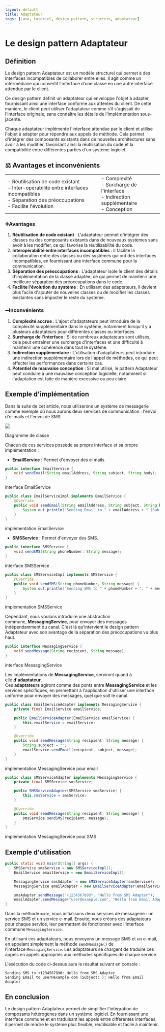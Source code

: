 ```yaml
---
layout: default
title: Adaptateur
tags: [java, tutoriel, design pattern, structure, adaptateur]
---
```


# Le design pattern Adaptateur

## Définition

Le design pattern Adaptateur est un modèle structurel qui permet à des interfaces incompatibles de collaborer entre elles. Il agit comme un intermédiaire qui convertit l'interface d'une classe en une autre interface attendue par le client.

Ce design pattern définit un adaptateur qui enveloppe l'objet à adapter, fournissant ainsi une interface conforme aux attentes du client. De cette manière, le client peut utiliser l'adaptateur comme s'il s'agissait de l'interface originale, sans connaître les détails de l'implémentation sous-jacente.

Chaque adaptateur implémente l'interface attendue par le client et utilise l'objet à adapter pour répondre aux appels de méthode. Cela permet d'intégrer des composants existants dans de nouvelles architectures sans avoir à les modifier, favorisant ainsi la réutilisation du code et la compatibilité entre différentes parties d'un système logiciel.

## ⚖️ Avantages et inconvénients

|   |   |
|---|---|
|- Réutilisation de code existant<br>- Inter-opérabilité entre interfaces incompatibles<br>- Séparation des préoccupations<br>- Facilite l'évolution|- Complexité<br>- Surcharge de l'interface<br>- Indirection supplémentaire<br>- Conception|

### ➕Avantages

1. **Réutilisation de code existant** : L'adaptateur permet d'intégrer des classes ou des composants existants dans de nouveaux systèmes sans avoir à les modifier, ce qui favorise la réutilisabilité du code.
2. **Interopérabilité entre interfaces incompatibles** : Il facilite la collaboration entre des classes ou des systèmes qui ont des interfaces incompatibles, en fournissant une interface commune pour la communication.
3. **Séparation des préoccupations** : L'adaptateur isole le client des détails d'implémentation de la classe adaptée, ce qui permet de maintenir une meilleure séparation des préoccupations dans le code.
4. **Facilite l'évolution du système** : En utilisant des adaptateurs, il devient plus facile d'ajouter de nouvelles classes ou de modifier les classes existantes sans impacter le reste du système.

### ➖Inconvénients

1. **Complexité accrue** : L'ajout d'adaptateurs peut introduire de la complexité supplémentaire dans le système, notamment lorsqu'il y a plusieurs adaptateurs pour différentes classes ou interfaces.
2. **Surcharge de l'interface** : Si de nombreux adaptateurs sont utilisés, cela peut entraîner une surcharge d'interfaces et une difficulté à maintenir une cohérence dans tout le système.
3. **Indirection supplémentaire** : L'utilisation d'adaptateurs peut introduire une indirection supplémentaire lors de l'appel de méthodes, ce qui peut affecter les performances dans certains cas.
4. **Potentiel de mauvaise conception** : Si mal utilisé, le pattern Adaptateur peut conduire à une mauvaise conception logicielle, notamment si l'adaptation est faite de manière excessive ou peu claire.

## Exemple d'implémentation

Dans la suite de cet article, nous utiliserons un système de messagerie comme exemple où nous aurons deux services de communication : l'envoi d'e-mails et l'envoi de SMS.

[![](https://www.sfeir.dev/content/images/2024/05/adapter.drawio.png)](https://www.sfeir.dev/content/images/2024/05/adapter.drawio.png)

Diagramme de classe

Chacun de ces services possède sa propre interface et sa propre implémentation :

- **EmailService** : Permet d'envoyer des e-mails.

```java
public interface EmailService {
    void sendEmail(String emailAddress, String subject, String body);
}
```

interface EmailService

```java
public class EmailServiceImpl implements EmailService {
    @Override
    public void sendEmail(String emailAddress, String subject, String body) {
        System.out.println("Sending Email to " + emailAddress + " (Subject: " + subject + "): " + body);
    }
}
```

implémentation EmailService

- **SMSService** : Permet d'envoyer des SMS.

```java
public interface SMSService {
    void sendSMS(String phoneNumber, String message);
}
```

interface SMSService

```java
public class SMSServiceImpl implements SMSService {
    @Override
    public void sendSMS(String phoneNumber, String message) {
        System.out.println("Sending SMS to " + phoneNumber + ": " + message);
    }
}
```

implémentation SMSService

Cependant, nous voulons introduire une abstraction commune, **MessagingService**, pour envoyer des messages indépendamment du canal. C'est là qu'intervient le design pattern Adaptateur avec son avantage de la séparation des préoccupations vu plus haut.

```java
public interface MessagingService {
    void sendMessage(String recipient, String message);
}
```

interface MessagingService

Les implémentations de **MessagingService**, serviront quand à elle **d'adaptateur**.  
Ces **adaptateurs** agiront comme des ponts entre **MessagingService** et les services spécifiques, en permettant à l'application d'utiliser une interface uniforme pour envoyer des messages, quel que soit le canal.

```java
public class EmailServiceAdapter implements MessagingService {
    private final EmailService emailService;

    public EmailServiceAdapter(EmailService emailService) {
        this.emailService = emailService;
    }

    @Override
    public void sendMessage(String recipient, String message) {
        String subject = "";
        emailService.sendEmail(recipient, subject, message);
    }
}
```

implémentation MessagingService pour email

```java
public class SMSServiceAdapter implements MessagingService {
    private final SMSService smsService;

    public SMSServiceAdapter(SMSService smsService) {
        this.smsService = smsService;
    }

    @Override
    public void sendMessage(String recipient, String message) {
        smsService.sendSMS(recipient, message);
    }
}
```

implémentation MessagingService pour SMS

## Exemple d'utilisation

```java
public static void main(String[] args) {
    SMSService smsService = new SMSServiceImpl();
    EmailService emailService = new EmailServiceImpl();

    MessagingService smsAdapter = new SMSServiceAdapter(smsService);
    MessagingService emailAdapter = new EmailServiceAdapter(emailService);

    smsAdapter.sendMessage("+1234567890", "Hello from SMS Adapter");
    emailAdapter.sendMessage("user@example.com", "Hello from Email Adapter");
}
```

Dans la méthode `main`, nous initialisons deux services de messagerie : un service SMS et un service e-mail. Ensuite, nous créons des adaptateurs pour chaque service, leur permettant de fonctionner avec l'interface commune `MessagingService`.

En utilisant ces adaptateurs, nous envoyons un message SMS et un e-mail, en appelant simplement la méthode `sendMessage()` de l'interface `MessagingService`. Les adaptateurs se chargent de traduire ces appels en appels appropriés aux méthodes spécifiques de chaque service.

L'exécution du code ci-dessus aura le résultat suivant en console :

```log
Sending SMS to +1234567890: Hello from SMS Adapter
Sending Email to user@example.com (Subject: ): Hello from Email Adapter
```

## En conclusion

Le design pattern Adaptateur permet de simplifier l'intégration de composants hétérogènes dans un système logiciel. En fournissant une interface commune et en traduisant les appels entre différentes interfaces, il permet de rendre le système plus flexible, réutilisable et facile à maintenir.